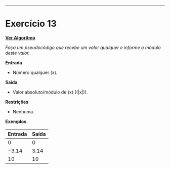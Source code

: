 ---
# Exercício 13

[**Ver Algoritmo**](Algoritmo13.md)

*Faça um pseudocódigo que recebe um valor qualquer e informe o módulo deste valor.*

**Entrada**

- Número qualquer \(x\).

**Saída**

- Valor absoluto/módulo de \(x\) (\(|x|\)).

**Restrições**

- Nenhuma.

**Exemplos**

| Entrada | Saída |
|---------|-------|
| 0       | 0     |
| -3.14   | 3.14  |
| 10      | 10    |


